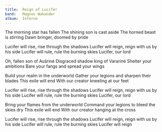 ```yaml
---
title:  Reign of Lucifer
band:   Magnus Wakander
album:  Inferno
---
```


The morning star has fallen
The shining son is cast aside
The horned beast is stirring
Dawn bringer, doomed by pride

Lucifer will rise, rise through the shadows
Lucifer will reign, reign with us by his side
Lucifer will rule, rule the burning skies
Lucifer, our lord

Oh, fallen son of Aušrinė
Disgraced shadow king of Vararinė
Shelter your ambitions
Bare your fangs and spread your wings

Build your realm in the underworld
Gather your legions and sharpen their blades
This exile will end
With our creator kneeling at our feet

Lucifer will rise, rise through the shadows
Lucifer will reign, reign with us by his side
Lucifer will rule, rule the burning skies
Lucifer, our lord

Bring your flames from the underworld
Command your legions to bleed the skies dry
This exile will end
With our creator hanging at the cross

Lucifer will rise, rise through the shadows
Lucifer will reign, reign with us by his side
Lucifer will rule, rule the burning skies
Lucifer will reign
